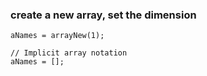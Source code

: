 ### create a new array, set the dimension
```luceescript+trycf
aNames = arrayNew(1);

// Implicit array notation
aNames = [];
```
